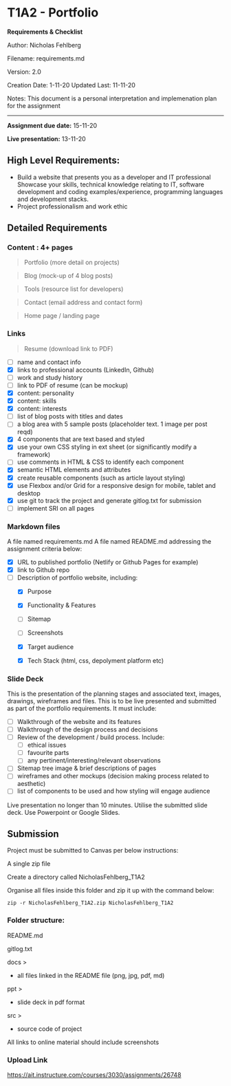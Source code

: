 # T1A2 - Portfolio

**Requirements & Checklist**

Author: Nicholas Fehlberg

Filename: requirements.md

Version: 2.0

Creation Date: 1-11-20
Updated Last: 11-11-20

Notes: This document is a personal interpretation and implemenation plan for the assignment

---

__Assignment due date:__ 15-11-20

__Live presentation:__ 13-11-20

## High Level Requirements:
- Build a website that presents you as a developer and IT professional
 Showcase your skills, technical knowledge relating to IT, software development and coding examples/experience, programming languages and development stacks.
- Project professionalism and work ethic

## Detailed Requirements

### Content : 4+ pages

> Portfolio (more detail on projects)

> Blog (mock-up of 4 blog posts)

> Tools (resource list for developers)

> Contact (email address and contact form)

> Home page / landing page

### Links

> Resume (download link to PDF)

- [ ] name and contact info
- [x] links to professional accounts (LinkedIn, Github)
- [ ] work and study history
- [ ] link to PDF of resume (can be mockup)
- [x] content: personality
- [x] content: skills
- [x] content: interests
- [ ] list of blog posts with titles and dates
- [ ] a blog area with 5 sample posts (placeholder text. 1 image per post reqd)
- [x] 4 components that are text based and styled
- [x] use your own CSS styling in ext sheet (or significantly modify a framework)
- [ ] use comments in HTML & CSS to identify each component
- [x] semantic HTML elements and attributes
- [x] create reusable components (such as article layout styling)
- [x] use Flexbox and/or Grid for a responsive design for mobile, tablet and desktop
- [x] use git to track the project and generate gitlog.txt for submission
- [ ] implement SRI on all pages

### Markdown files
A file named requirements.md
A file named README.md addressing the assignment criteria below:
- [x] URL to published portfolio (Netlify or Github Pages for example)
- [x] link to Github repo
- [ ] Description of portfolio website, including:
  - [x] Purpose
  - [x] Functionality & Features
  - [ ] Sitemap
  - [ ] Screenshots
  - [x] Target audience
  - [x] Tech Stack (html, css, depolyment platform etc)


### Slide Deck
This is the presentation of the planning stages and associated text, images, drawings, wireframes and files. This is to be live presented and submitted as part of the portfolio requirements. It must include:
- [ ] Walkthrough of the website and its features
- [ ] Walkthrough of the design process and decisions 
- [ ] Review of the development / build process. Include:
  - [ ] ethical issues
  - [ ] favourite parts
  - [ ] any pertinent/interesting/relevant observations
- [ ] Sitemap tree image & brief descriptions of pages
- [ ] wireframes and other mockups (decision making process related to aesthetic)
- [ ] list of components to be used and how styling will engage audience

Live presentation no longer than 10 minutes. Utilise the submitted slide deck. Use Powerpoint or Google Slides.

## Submission
Project must be submitted to Canvas per below instructions:

A single zip file

Create a directory called NicholasFehlberg_T1A2

Organise all files inside this folder and zip it up with the command below:

```zip -r NicholasFehlberg_T1A2.zip NicholasFehlberg_T1A2```

### Folder structure:

README.md

gitlog.txt

docs >
- all files linked in the README file (png, jpg, pdf, md)

ppt >
- slide deck in pdf format

src >
- source code of project

All links to online material should include screenshots

### Upload Link

https://ait.instructure.com/courses/3030/assignments/26748 